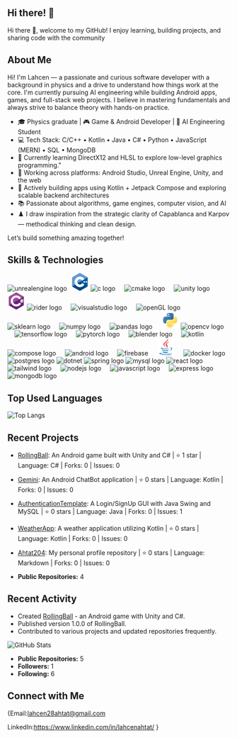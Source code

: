 ## Hi there! 👋

Hi there 👋, welcome to my GitHub! 
I enjoy learning, building projects, and sharing code with the community


## About Me


Hi! I'm Lahcen — a passionate and curious software developer with a background in physics and a drive to understand how things work at the core. I'm currently pursuing AI engineering while building Android apps, games, and full-stack web projects. I believe in mastering fundamentals and always strive to balance theory with hands-on practice.

- 🎓 Physics graduate | 🎮 Game & Android Developer | 🧠 AI Engineering Student
- 💻 Tech Stack: C/C++ • Kotlin • Java • C# • Python • JavaScript (MERN) • SQL • MongoDB
- 🧠 Currently learning DirectX12 and HLSL to explore low-level graphics programming."
- 🧰 Working across platforms: Android Studio, Unreal Engine, Unity, and the web
- 📱 Actively building apps using Kotlin + Jetpack Compose and exploring scalable backend architectures
- 📚 Passionate about algorithms, game engines, computer vision, and AI
- ♟️ I draw inspiration from the strategic clarity of Capablanca and Karpov — methodical thinking and clean design.

Let’s build something amazing together!


## Skills & Technologies

<div align="left">
  
  <img src="https://skillicons.dev/icons?i=unreal" height="40" alt="unrealengine logo"  />
  <img width="1" />
  <img src="https://raw.githubusercontent.com/devicons/devicon/master/icons/cplusplus/cplusplus-original.svg" alt="cplusplus" width="40" height="40"/>
   <img src="https://skillicons.dev/icons?i=c" height="40" alt="c logo"  />
  <img width="12" />
  <img src="https://skillicons.dev/icons?i=cmake" height="40" alt="cmake logo"  />
  <img width="12" />
  <img src="https://skillicons.dev/icons?i=unity" height="40" alt="unity logo"  />
  <img width="12" />
  <img src="https://raw.githubusercontent.com/devicons/devicon/master/icons/csharp/csharp-original.svg" alt="csharp" width="40" height="40"/>
   <img src="https://skillicons.dev/icons?i=rider" height="40" alt="rider logo"  />
  <img width="12" />
  <img src="https://skillicons.dev/icons?i=visualstudio" height="40" alt="visualstudio logo"  />
  <img width="12" />
   <img src="https://simpleskill.icons.workers.dev/svg?i=opengl" height="40" alt="openGL logo"  />
  <img width="12" />
 
  <img src="https://skillicons.dev/icons?i=sklearn" height="40" alt="sklearn logo"  />
  <img width="12" />
  
  <img src="https://simpleskill.icons.workers.dev/svg?i=numpy" height="40" alt="numpy logo"  />
  <img width="12" />
  <img src="https://simpleskill.icons.workers.dev/svg?i=pandas" height="40" alt="pandas logo"  />
  <img width="12" />
     
   <img src="https://raw.githubusercontent.com/devicons/devicon/master/icons/python/python-original.svg" alt="python" width="40" height="40"/>
   <img src="https://skillicons.dev/icons?i=opencv" height="40" alt="opencv logo"  />
   <img width="12" />
   <img src="https://skillicons.dev/icons?i=tensorflow" height="40" alt="tensorflow logo"  />
   <img width="12" />
   <img src="https://skillicons.dev/icons?i=pytorch" height="40" alt="pytorch logo"  />
   <img width="12" />
   <img src="https://skillicons.dev/icons?i=blender" height="40" alt="blender logo"  />
   <img width="12" />
   <img src="https://www.vectorlogo.zone/logos/kotlinlang/kotlinlang-icon.svg" alt="kotlin" width="40" height="40"/>
   <img src="https://simpleskill.icons.workers.dev/svg?i=jetpackcompose" height="40" alt="compose logo"  />
   <img width="12" />
   <img src="https://simpleskill.icons.workers.dev/svg?i=android" height="40" alt="android logo"  />
   <img width="12" />
    <img src="https://skillicons.dev/icons?i=firebase" height="40" alt="firebase"  />
  <img width="12" />
   <img src="https://raw.githubusercontent.com/devicons/devicon/master/icons/java/java-original.svg" alt="java" width="40" height="40"/>
   <img width="12" />
   <img src="https://skillicons.dev/icons?i=docker" height="40" alt="docker logo"  />
   <img src="https://skillicons.dev/icons?i=postgres" height="40" alt="postgres logo"  />
   <img src="https://skillicons.dev/icons?i=dotnet" height="40" alt=dotnet logo"  />
  <img src="https://skillicons.dev/icons?i=spring" height="40" alt="spring logo"  />
   <img src="https://skillicons.dev/icons?i=mysql" height="40" alt="mysql logo"  />
   <img src="https://skillicons.dev/icons?i=react" height="40" alt="react logo"  />
   <img width="12" />
   <img src="https://skillicons.dev/icons?i=tailwind" height="40" alt="tailwind logo"  />
   <img width="12" />
   <img src="https://skillicons.dev/icons?i=nodejs" height="40" alt="nodejs logo"  />
   <img width="12" />
 
 
 

 
  
   <img src="https://skillicons.dev/icons?i=js" height="40" alt="javascript logo"  />
  <img width="12" />
  <img src="https://skillicons.dev/icons?i=express" height="40" alt="express logo"  />
  <img width="12" />
  <img src="https://skillicons.dev/icons?i=mongodb" height="40" alt="mongodb logo"  />
  <img width="12" />
  
</div>

## Top Used Languages





![Top Langs](https://github-readme-stats.vercel.app/api/top-langs/?username=Ahtat204&hide=html,css,shaderlab,glsl,hlsl,mathematica&langs_count=20)

## Recent Projects
- [RollingBall](https://github.com/Ahtat204/RollingBall): An Android game built with Unity and C# | ⭐ 1 star | Language: C# | Forks: 0 | Issues: 0
- [Gemini](https://github.com/Ahtat204/Gemini): An Android ChatBot application | ⭐ 0 stars | Language: Kotlin | Forks: 0 | Issues: 0
- [AuthenticationTemplate](https://github.com/Ahtat204/AuthenticationTemplate): A Login/SignUp GUI with Java Swing and MySQL | ⭐ 0 stars | Language: Java | Forks: 0 | Issues: 1
- [WeatherApp](https://github.com/Ahtat204/WeatherApp): A weather application utilizing Kotlin | ⭐ 0 stars | Language: Kotlin | Forks: 0 | Issues: 0
- [Ahtat204](https://github.com/Ahtat204/Ahtat204): My personal profile repository | ⭐ 0 stars | Language: Markdown | Forks: 0 | Issues: 0

- **Public Repositories:** 4

## Recent Activity

- Created [RollingBall](https://github.com/Ahtat204/RollingBall) - an Android game with Unity and C#.
- Published version 1.0.0 of RollingBall.
- Contributed to various projects and updated repositories frequently.

![GitHub Stats](https://github-readme-stats.vercel.app/api?username=Ahtat204&show_icons=true&count_private=true&theme=radical)

- **Public Repositories:** 5
- **Followers:** 1
- **Following:** 6

## Connect with Me

{Email:lahcen28ahtat@gmail.com 

LinkedIn:https://www.linkedin.com/in/lahcenahtat/
}
